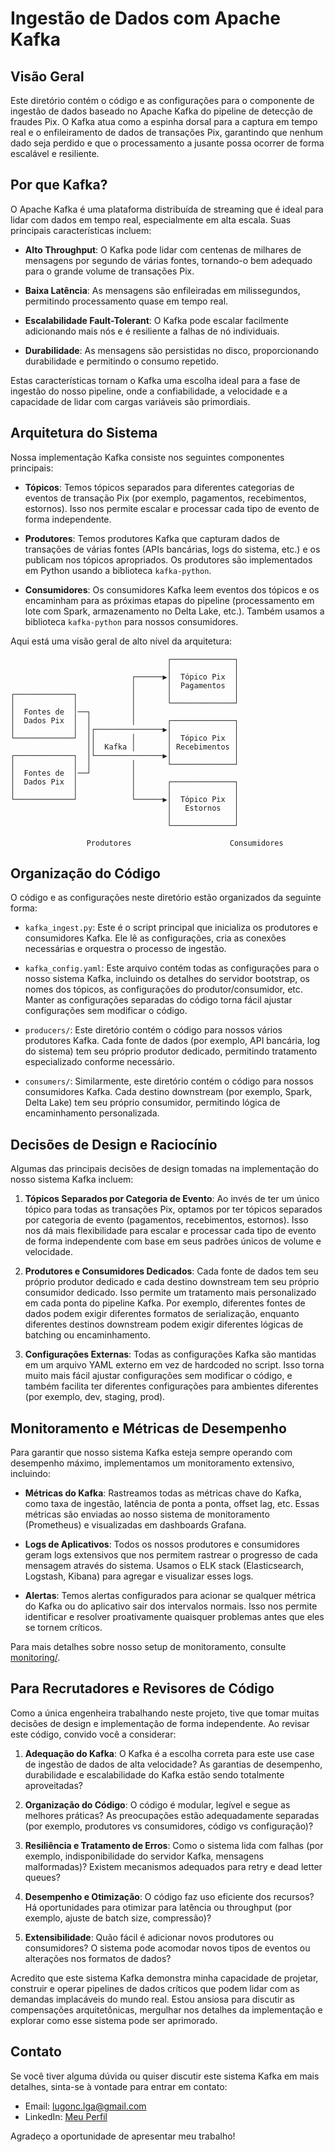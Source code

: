 # Ingestão de Dados com Apache Kafka
## Visão Geral
Este diretório contém o código e as configurações para o componente de ingestão de dados baseado no Apache Kafka do pipeline de detecção de fraudes Pix. O Kafka atua como a espinha dorsal para a captura em tempo real e o enfileiramento de dados de transações Pix, garantindo que nenhum dado seja perdido e que o processamento a jusante possa ocorrer de forma escalável e resiliente.



## Por que Kafka?
O Apache Kafka é uma plataforma distribuída de streaming que é ideal para lidar com dados em tempo real, especialmente em alta escala. Suas principais características incluem:

- **Alto Throughput**: O Kafka pode lidar com centenas de milhares de mensagens por segundo de várias fontes, tornando-o bem adequado para o grande volume de transações Pix.

- **Baixa Latência**: As mensagens são enfileiradas em milissegundos, permitindo processamento quase em tempo real.

- **Escalabilidade Fault-Tolerant**: O Kafka pode escalar facilmente adicionando mais nós e é resiliente a falhas de nó individuais.

- **Durabilidade**: As mensagens são persistidas no disco, proporcionando durabilidade e permitindo o consumo repetido.

Estas características tornam o Kafka uma escolha ideal para a fase de ingestão do nosso pipeline, onde a confiabilidade, a velocidade e a capacidade de lidar com cargas variáveis são primordiais.

## Arquitetura do Sistema
Nossa implementação Kafka consiste nos seguintes componentes principais:

- **Tópicos**: Temos tópicos separados para diferentes categorias de eventos de transação Pix (por exemplo, pagamentos, recebimentos, estornos). Isso nos permite escalar e processar cada tipo de evento de forma independente.

- **Produtores**: Temos produtores Kafka que capturam dados de transações de várias fontes (APIs bancárias, logs do sistema, etc.) e os publicam nos tópicos apropriados. Os produtores são implementados em Python usando a biblioteca `kafka-python`.

- **Consumidores**: Os consumidores Kafka leem eventos dos tópicos e os encaminham para as próximas etapas do pipeline (processamento em lote com Spark, armazenamento no Delta Lake, etc.). Também usamos a biblioteca `kafka-python` para nossos consumidores.

Aqui está uma visão geral de alto nível da arquitetura:

```
                                   ┌──────────────┐
                                   │              │
                           ┌──────▶│  Tópico Pix  │
                           │       │  Pagamentos  │
┌─────────────┐            │       │              │
│             │            │       └──────────────┘
│  Fontes de  │──┐         │
│  Dados Pix  │  │         │       ┌──────────────┐
│             │  │┌───────────────▶│              │
└─────────────┘  ││        │       │  Tópico Pix  │
                 ││  Kafka │       │ Recebimentos │
┌─────────────┐  │└───────────────▶│              │
│             │  │         │       └──────────────┘
│  Fontes de  │──┘         │
│  Dados Pix  │            │       ┌──────────────┐
│             │            │       │              │
└─────────────┘            └──────▶│  Tópico Pix  │
                                   │   Estornos   │
                                   │              │
                                   └──────────────┘

                 Produtores                      Consumidores
```

## Organização do Código
O código e as configurações neste diretório estão organizados da seguinte forma:

- `kafka_ingest.py`: Este é o script principal que inicializa os produtores e consumidores Kafka. Ele lê as configurações, cria as conexões necessárias e orquestra o processo de ingestão.

- `kafka_config.yaml`: Este arquivo contém todas as configurações para o nosso sistema Kafka, incluindo os detalhes do servidor bootstrap, os nomes dos tópicos, as configurações do produtor/consumidor, etc. Manter as configurações separadas do código torna fácil ajustar configurações sem modificar o código.

- `producers/`: Este diretório contém o código para nossos vários produtores Kafka. Cada fonte de dados (por exemplo, API bancária, log do sistema) tem seu próprio produtor dedicado, permitindo tratamento especializado conforme necessário.

- `consumers/`: Similarmente, este diretório contém o código para nossos consumidores Kafka. Cada destino downstream (por exemplo, Spark, Delta Lake) tem seu próprio consumidor, permitindo lógica de encaminhamento personalizada.

## Decisões de Design e Raciocínio
Algumas das principais decisões de design tomadas na implementação do nosso sistema Kafka incluem:

1. **Tópicos Separados por Categoria de Evento**: Ao invés de ter um único tópico para todas as transações Pix, optamos por ter tópicos separados por categoria de evento (pagamentos, recebimentos, estornos). Isso nos dá mais flexibilidade para escalar e processar cada tipo de evento de forma independente com base em seus padrões únicos de volume e velocidade.

2. **Produtores e Consumidores Dedicados**: Cada fonte de dados tem seu próprio produtor dedicado e cada destino downstream tem seu próprio consumidor dedicado. Isso permite um tratamento mais personalizado em cada ponta do pipeline Kafka. Por exemplo, diferentes fontes de dados podem exigir diferentes formatos de serialização, enquanto diferentes destinos downstream podem exigir diferentes lógicas de batching ou encaminhamento.

3. **Configurações Externas**: Todas as configurações Kafka são mantidas em um arquivo YAML externo em vez de hardcoded no script. Isso torna muito mais fácil ajustar configurações sem modificar o código, e também facilita ter diferentes configurações para ambientes diferentes (por exemplo, dev, staging, prod).

## Monitoramento e Métricas de Desempenho
Para garantir que nosso sistema Kafka esteja sempre operando com desempenho máximo, implementamos um monitoramento extensivo, incluindo:

- **Métricas do Kafka**: Rastreamos todas as métricas chave do Kafka, como taxa de ingestão, latência de ponta a ponta, offset lag, etc. Essas métricas são enviadas ao nosso sistema de monitoramento (Prometheus) e visualizadas em dashboards Grafana.

- **Logs de Aplicativos**: Todos os nossos produtores e consumidores geram logs extensivos que nos permitem rastrear o progresso de cada mensagem através do sistema. Usamos o ELK stack (Elasticsearch, Logstash, Kibana) para agregar e visualizar esses logs.

- **Alertas**: Temos alertas configurados para acionar se qualquer métrica do Kafka ou do aplicativo sair dos intervalos normais. Isso nos permite identificar e resolver proativamente quaisquer problemas antes que eles se tornem críticos.

Para mais detalhes sobre nosso setup de monitoramento, consulte [monitoring/](../monitoring/).

## Para Recrutadores e Revisores de Código
Como a única engenheira trabalhando neste projeto, tive que tomar muitas decisões de design e implementação de forma independente. Ao revisar este código, convido você a considerar:

1. **Adequação do Kafka**: O Kafka é a escolha correta para este use case de ingestão de dados de alta velocidade? As garantias de desempenho, durabilidade e escalabilidade do Kafka estão sendo totalmente aproveitadas?

2. **Organização do Código**: O código é modular, legível e segue as melhores práticas? As preocupações estão adequadamente separadas (por exemplo, produtores vs consumidores, código vs configuração)?

3. **Resiliência e Tratamento de Erros**: Como o sistema lida com falhas (por exemplo, indisponibilidade do servidor Kafka, mensagens malformadas)? Existem mecanismos adequados para retry e dead letter queues?

4. **Desempenho e Otimização**: O código faz uso eficiente dos recursos? Há oportunidades para otimizar para latência ou throughput (por exemplo, ajuste de batch size, compressão)?

5. **Extensibilidade**: Quão fácil é adicionar novos produtores ou consumidores? O sistema pode acomodar novos tipos de eventos ou alterações nos formatos de dados?

Acredito que este sistema Kafka demonstra minha capacidade de projetar, construir e operar pipelines de dados críticos que podem lidar com as demandas implacáveis do mundo real. Estou ansiosa para discutir as compensações arquitetônicas, mergulhar nos detalhes da implementação e explorar como esse sistema pode ser aprimorado.

## Contato
Se você tiver alguma dúvida ou quiser discutir este sistema Kafka em mais detalhes, sinta-se à vontade para entrar em contato:

- Email: lugonc.lga@gmail.com
- LinkedIn: [Meu Perfil](https://www.linkedin.com/in/luanagoncalves05/)

Agradeço a oportunidade de apresentar meu trabalho!
